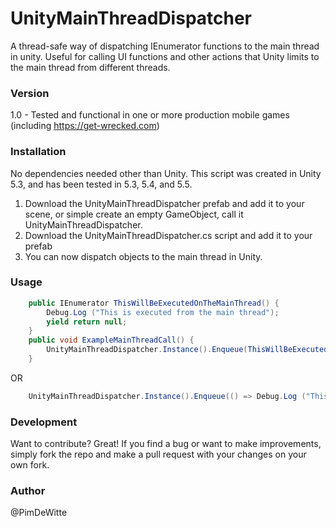 # UnityMainThreadDispatcher

A thread-safe way of dispatching IEnumerator functions to the main thread in unity. Useful for calling UI functions and other actions that Unity limits to the main thread from different threads. 
### Version
1.0 - Tested and functional in one or more production mobile games (including https://get-wrecked.com)

### Installation

No dependencies needed other than Unity. This script was created in Unity 5.3, and has been tested in 5.3, 5.4, and 5.5.

1. Download the UnityMainThreadDispatcher prefab and add it to your scene, or simple create an empty GameObject, call it UnityMainThreadDispatcher.
2. Download the UnityMainThreadDispatcher.cs script and add it to your prefab
3. You can now dispatch objects to the main thread in Unity.

### Usage
```C#
	public IEnumerator ThisWillBeExecutedOnTheMainThread() {
		Debug.Log ("This is executed from the main thread");
		yield return null;
	}
	public void ExampleMainThreadCall() {
		UnityMainThreadDispatcher.Instance().Enqueue(ThisWillBeExecutedOnTheMainThread()); 
	}
```
OR

```C#
	UnityMainThreadDispatcher.Instance().Enqueue(() => Debug.Log ("This is executed from the main thread"));
```
### Development

Want to contribute? Great! If you find a bug or want to make improvements, simply fork the repo and make a pull request with your changes on your own fork.

### Author
@PimDeWitte






 
